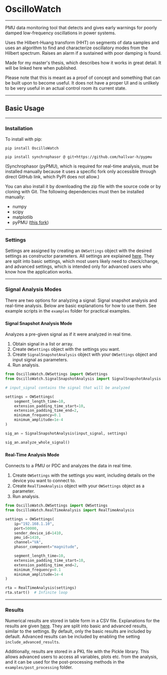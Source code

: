 # OscilloWatch

---

PMU data monitoring tool that detects and gives early warnings for poorly
damped low-frequency oscillations in power systems.

Uses the Hilbert-Huang transform (HHT) on segments of data samples and uses an
algorithm to find and characterize oscillatory modes from the Hilbert spectrum.
Raises an alarm if a sustained with poor damping is found.

Made for my master's thesis, which describes how it works in great detail. It
will be linked here when published.

Please note that this is meant as a proof of concept and something
that can be built upon to become useful. It does not have a proper UI
and is unlikely to be very useful in an actual control room its current state.

---

## Basic Usage

---

### Installation

To install with pip:

    pip install OscilloWatch

    pip install synchrophasor @ git+https://github.com/hallvar-h/pypmu

(Synchrophasor (pyPMU), which is required for real-time analysis, must
be installed manually because it uses a specific fork only accessible
through direct GitHub link, which PyPI does not allow.)

You can also install it by downloading the zip file with the source
code or by cloning with Git. The following dependencies must then be
installed manually:

* numpy
* scipy
* matplotlib
* pyPMU ([this fork](https://github.com/hallvar-h/pypmu))

---

### Settings

Settings are assigned by creating an `OWSettings` object with the
desired settings as constructor parameters. All settings are explained
[here](settings.md). They are split into basic settings, which most
users likely need to check/change, and advanced settings, which is
intended only for advanced users who know how the application works.

---

### Signal Analysis Modes

There are two options for analyzing a signal: Signal snapshot
analysis and real-time analysis. Below are basic explanations for
how to use them. See example scripts in the `examples` folder for
practical examples.

###

#### Signal Snapshot Analysis Mode
Analyzes a pre-given signal as if it were analyzed in real time.

1. Obtain signal in a list or array.
2. Create `OWSettings` object with the settings you want.
3. Create `SignalSnapshotAnalysis` object with your `OWSettings` object
and input signal as parameters.
4. Run analysis.

```python
from OscilloWatch.OWSettings import OWSettings
from OscilloWatch.SignalSnapshotAnalysis import SignalSnapshotAnalysis

# input_signal contains the signal that will be analyzed

settings = OWSettings(
    segment_length_time=10,
    extension_padding_time_start=10,
    extension_padding_time_end=2,
    minimum_frequency=0.1
    minimum_amplitude=1e-4
)

sig_an = SignalSnapshotAnalysis(input_signal, settings)

sig_an.analyze_whole_signal()
```

###

#### Real-Time Analysis Mode
Connects to a PMU or PDC and analyzes the data in real time.

1. Create `OWSettings` with the settings you want, including details
on the device you want to connect to.
2. Create `RealTimeAnalysis` object with your `OWSettings` object as
a parameter.
3. Run analysis.

```python
from OscilloWatch.OWSettings import OWSettings
from OscilloWatch.RealTimeAnalysis import RealTimeAnalysis

settings = OWSettings(
    ip="192.168.1.10",
    port=50000,
    sender_device_id=1410,
    pmu_id=1410,
    channel="VA",
    phasor_component="magnitude",

    segment_length_time=10,
    extension_padding_time_start=10,
    extension_padding_time_end=2,
    minimum_frequency=0.1
    minimum_amplitude=1e-4
)

rta = RealTimeAnalysis(settings)
rta.start()  # Infinite loop
```
---

### Results
Numerical results are stored in table form in a CSV file. Explanations
for the results are given [here](results.md). They are  split into
basic and advanced results, similar to the settings. By default, only
the basic results are included by default. Advanced results can be
included by enabling the setting `include_advanced_results`.

Additionally, results are stored in a PKL file with the Pickle library.
This allows advanced users to access all variables, plots etc. from the
analysis, and it can be used for the post-processing methods in the
`examples/post_processing` folder.